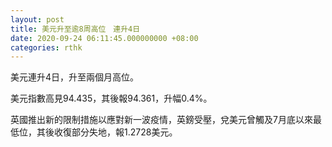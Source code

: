 ```yaml
---
layout: post
title: 美元升至逾8周高位　連升4日
date: 2020-09-24 06:11:45.000000000 +08:00
categories: rthk
---
```


美元連升4日，升至兩個月高位。

美元指數高見94.435，其後報94.361，升幅0.4%。

英國推出新的限制措施以應對新一波疫情，英鎊受壓，兌美元曾觸及7月底以來最低位，其後收復部分失地，報1.2728美元。
